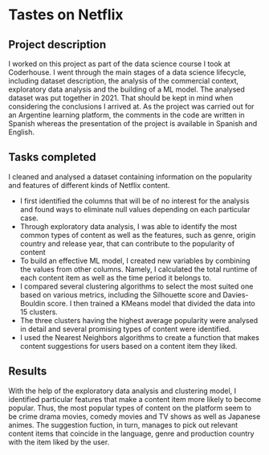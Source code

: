 # Tastes on Netflix
## Project description
I worked on this project as part of the data science course I took at Coderhouse. I went through the main stages of a data science lifecycle, including dataset description, the analysis of the commercial context, exploratory data analysis and the building of a ML model.
The analysed dataset was put together in 2021. That should be kept in mind when considering the conclusions I arrived at.
As the project was carried out for an Argentine learning platform, the comments in the code are written in Spanish whereas the presentation of the project is available in Spanish and English.
## Tasks completed
I cleaned and analysed a dataset containing information on the popularity and features of different kinds of Netflix content. 
* I first identified the columns that will be of no interest for the analysis and found ways to eliminate null values depending on each particular case.
* Through exploratory data analysis, I was able to identify the most common types of content as well as the features, such as genre, origin country and release year, that can contribute to the popularity of content
* To build an effective ML model, I created new variables by combining the values from other columns. Namely, I calculated the total runtime of each content item as well as the time period it belongs to.
* I compared several clustering algorithms to select the most suited one based on various metrics, including the Silhouette score and Davies-Bouldin score. I then trained a KMeans model that divided the data into 15 clusters.
* The three clusters having the highest average popularity were analysed in detail and several promising types of content were identified.
* I used the Nearest Neighbors algorithms to create a function that makes content suggestions for users based on a content item they liked.
## Results
With the help of the exploratory data analysis and clustering model, I identified particular features that make a content item more likely to become popular. Thus, the most popular types of content on the platform seem to be crime drama movies, comedy movies and TV shows as well as Japanese animes.
The suggestion fuction, in turn, manages to pick out relevant content items that coincide in the language, genre and production country with the item liked by the user.
